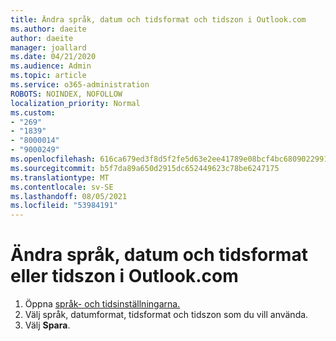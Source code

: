 ```yaml
---
title: Ändra språk, datum och tidsformat och tidszon i Outlook.com
ms.author: daeite
author: daeite
manager: joallard
ms.date: 04/21/2020
ms.audience: Admin
ms.topic: article
ms.service: o365-administration
ROBOTS: NOINDEX, NOFOLLOW
localization_priority: Normal
ms.custom:
- "269"
- "1839"
- "8000014"
- "9000249"
ms.openlocfilehash: 616ca679ed3f8d5f2fe5d63e2ee41789e08bcf4bc6809022991d1ede02d8cb49
ms.sourcegitcommit: b5f7da89a650d2915dc652449623c78be6247175
ms.translationtype: MT
ms.contentlocale: sv-SE
ms.lasthandoff: 08/05/2021
ms.locfileid: "53984191"
---
```

# <a name="change-your-language-date-and-time-format-or-time-zone-in-outlookcom"></a>Ändra språk, datum och tidsformat eller tidszon i Outlook.com

1. Öppna [språk- och tidsinställningarna.](https://go.microsoft.com/fwlink/?linkid=2085505)
1. Välj språk, datumformat, tidsformat och tidszon som du vill använda.
1. Välj **Spara**.